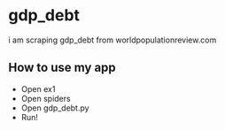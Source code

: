 # gdp_debt
i  am scraping gdp_debt from worldpopulationreview.com
## How to use my app
- Open ex1
- Open spiders
- Open gdp_debt.py
- Run!
